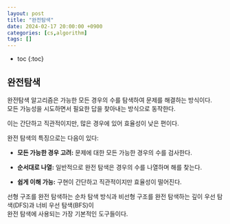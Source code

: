 ```yaml
---
layout: post
title: "완전탐색"
date: 2024-02-17 20:00:00 +0900
categories: [cs,algorithm]
tags: []
---
```

* toc
{:toc}

## 완전탐색

완전탐색 알고리즘은 가능한 모든 경우의 수를 탐색하여 문제를 해결하는 방식이다.  
모든 가능성을 시도하면서 필요한 답을 찾아내는 방식으로 동작한다. 

이는 간단하고 직관적이지만, 많은 경우에 있어 효율성이 낮은 편이다.  

완전 탐색의 특징으로는 다음이 있다:   

- <b>모든 가능한 경우 고려:</b> 문제에 대한 모든 가능한 경우의 수를 검사한다.   

- <b>순서대로 나열:</b> 일반적으로 완전 탐색은 경우의 수를 나열하며 해를 찾는다.  

- <b>쉽게 이해 가능:</b> 구현이 간단하고 직관적이지만 효율성이 떨어진다.  

선형 구조를 완전 탐색하는 순차 탐색 방식과 비선형 구조를 완전 탐색하는 깊이 우선 탐색(DFS)과 너비 우선 탐색(BFS)이  
완전 탐색에 사용되는 가장 기본적인 도구들이다. 


